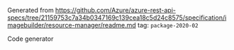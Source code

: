 Generated from https://github.com/Azure/azure-rest-api-specs/tree/21159753c7a34b0347169c139cea18c5d24c8575/specification/imagebuilder/resource-manager/readme.md tag: `package-2020-02`

Code generator 


